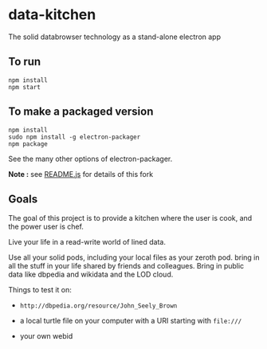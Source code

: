 # data-kitchen
The solid databrowser technology as a stand-alone electron app

## To run

```
npm install
npm start
```

## To make a packaged version

```
npm install
sudo npm install -g electron-packager
npm package

```
See the many other options of electron-packager.

**Note :** see [README.js](./README.jz.md) for details of this fork

## Goals
The goal of this project is to provide a kitchen where the user is cook, and
the power user is chef.

Live your life in a read-write world of lined data.

Use all your solid pods, including your local files as your zeroth pod.
bring in all the stuff in your life shared by friends and colleagues.
Bring in public data like dbpedia and wikidata and the LOD cloud.

Things to test it on:

 - `http://dbpedia.org/resource/John_Seely_Brown`

 - a local turtle file on your computer with a URI starting with `file:///`

 - your own webid
